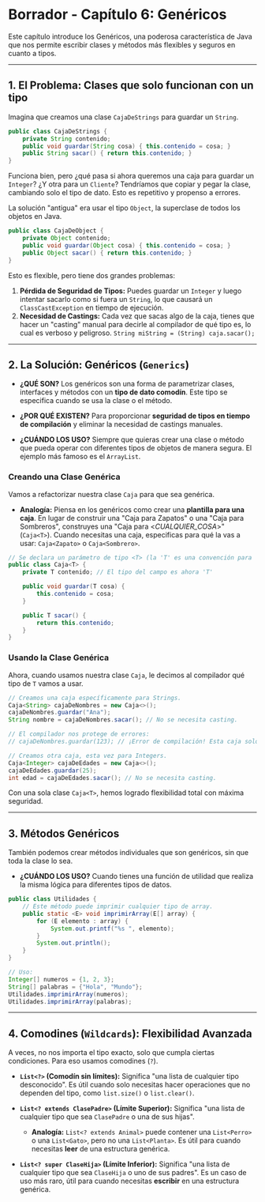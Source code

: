 # Borrador - Capítulo 6: Genéricos

Este capítulo introduce los Genéricos, una poderosa característica de Java que nos permite escribir clases y métodos más flexibles y seguros en cuanto a tipos.

---

## 1. El Problema: Clases que solo funcionan con un tipo

Imagina que creamos una clase `CajaDeStrings` para guardar un `String`.

```java
public class CajaDeStrings {
    private String contenido;
    public void guardar(String cosa) { this.contenido = cosa; }
    public String sacar() { return this.contenido; }
}
```
Funciona bien, pero ¿qué pasa si ahora queremos una caja para guardar un `Integer`? ¿Y otra para un `Cliente`? Tendríamos que copiar y pegar la clase, cambiando solo el tipo de dato. Esto es repetitivo y propenso a errores.

La solución "antigua" era usar el tipo `Object`, la superclase de todos los objetos en Java.

```java
public class CajaDeObject {
    private Object contenido;
    public void guardar(Object cosa) { this.contenido = cosa; }
    public Object sacar() { return this.contenido; }
}
```
Esto es flexible, pero tiene dos grandes problemas:
1.  **Pérdida de Seguridad de Tipos:** Puedes guardar un `Integer` y luego intentar sacarlo como si fuera un `String`, lo que causará un `ClassCastException` en tiempo de ejecución.
2.  **Necesidad de Castings:** Cada vez que sacas algo de la caja, tienes que hacer un "casting" manual para decirle al compilador de qué tipo es, lo cual es verboso y peligroso. `String miString = (String) caja.sacar();`

---

## 2. La Solución: Genéricos (`Generics`)

*   **¿QUÉ SON?** Los genéricos son una forma de parametrizar clases, interfaces y métodos con un **tipo de dato comodín**. Este tipo se especifica cuando se usa la clase o el método.

*   **¿POR QUÉ EXISTEN?** Para proporcionar **seguridad de tipos en tiempo de compilación** y eliminar la necesidad de castings manuales.

*   **¿CUÁNDO LOS USO?** Siempre que quieras crear una clase o método que pueda operar con diferentes tipos de objetos de manera segura. El ejemplo más famoso es el `ArrayList`.

### Creando una Clase Genérica

Vamos a refactorizar nuestra clase `Caja` para que sea genérica.

*   **Analogía:** Piensa en los genéricos como crear una **plantilla para una caja**. En lugar de construir una "Caja para Zapatos" o una "Caja para Sombreros", construyes una "Caja para <_CUALQUIER_COSA_>" (`Caja<T>`). Cuando necesitas una caja, especificas para qué la vas a usar: `Caja<Zapato>` o `Caja<Sombrero>`.

```java
// Se declara un parámetro de tipo <T> (la 'T' es una convención para 'Tipo')
public class Caja<T> {
    private T contenido; // El tipo del campo es ahora 'T'

    public void guardar(T cosa) {
        this.contenido = cosa;
    }

    public T sacar() {
        return this.contenido;
    }
}
```

### Usando la Clase Genérica

Ahora, cuando usamos nuestra clase `Caja`, le decimos al compilador qué tipo de `T` vamos a usar.

```java
// Creamos una caja específicamente para Strings.
Caja<String> cajaDeNombres = new Caja<>();
cajaDeNombres.guardar("Ana");
String nombre = cajaDeNombres.sacar(); // No se necesita casting.

// El compilador nos protege de errores:
// cajaDeNombres.guardar(123); // ¡Error de compilación! Esta caja solo acepta Strings.

// Creamos otra caja, esta vez para Integers.
Caja<Integer> cajaDeEdades = new Caja<>();
cajaDeEdades.guardar(25);
int edad = cajaDeEdades.sacar(); // No se necesita casting.
```
Con una sola clase `Caja<T>`, hemos logrado flexibilidad total con máxima seguridad.

---

## 3. Métodos Genéricos

También podemos crear métodos individuales que son genéricos, sin que toda la clase lo sea.

*   **¿CUÁNDO LOS USO?** Cuando tienes una función de utilidad que realiza la misma lógica para diferentes tipos de datos.

```java
public class Utilidades {
    // Este método puede imprimir cualquier tipo de array.
    public static <E> void imprimirArray(E[] array) {
        for (E elemento : array) {
            System.out.printf("%s ", elemento);
        }
        System.out.println();
    }
}

// Uso:
Integer[] numeros = {1, 2, 3};
String[] palabras = {"Hola", "Mundo"};
Utilidades.imprimirArray(numeros);
Utilidades.imprimirArray(palabras);
```

---

## 4. Comodines (`Wildcards`): Flexibilidad Avanzada

A veces, no nos importa el tipo exacto, solo que cumpla ciertas condiciones. Para eso usamos comodines (`?`).

*   **`List<?>` (Comodín sin límites):** Significa "una lista de cualquier tipo desconocido". Es útil cuando solo necesitas hacer operaciones que no dependen del tipo, como `list.size()` o `list.clear()`.

*   **`List<? extends ClasePadre>` (Límite Superior):** Significa "una lista de cualquier tipo que sea `ClasePadre` o una de sus hijas".
    *   **Analogía:** `List<? extends Animal>` puede contener una `List<Perro>` o una `List<Gato>`, pero no una `List<Planta>`. Es útil para cuando necesitas **leer** de una estructura genérica.

*   **`List<? super ClaseHija>` (Límite Inferior):** Significa "una lista de cualquier tipo que sea `ClaseHija` o uno de sus padres". Es un caso de uso más raro, útil para cuando necesitas **escribir** en una estructura genérica.
